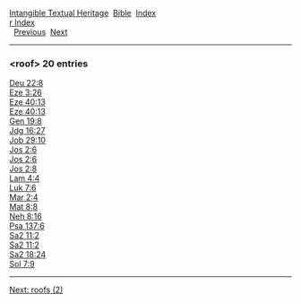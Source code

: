 [Intangible Textual Heritage](../../index)  [Bible](../index) 
[Index](index)   
[r Index](_r_)  
  [Previous](c09615)  [Next](c09617) 

------------------------------------------------------------------------

### &lt;roof&gt; 20 entries

[Deu 22:8](../kjv/deu022.htm#008)  
[Eze 3:26](../kjv/eze003.htm#026)  
[Eze 40:13](../kjv/eze040.htm#013)  
[Eze 40:13](../kjv/eze040.htm#013)  
[Gen 19:8](../kjv/gen019.htm#008)  
[Jdg 16:27](../kjv/jdg016.htm#027)  
[Job 29:10](../kjv/job029.htm#010)  
[Jos 2:6](../kjv/jos002.htm#006)  
[Jos 2:6](../kjv/jos002.htm#006)  
[Jos 2:8](../kjv/jos002.htm#008)  
[Lam 4:4](../kjv/lam004.htm#004)  
[Luk 7:6](../kjv/luk007.htm#006)  
[Mar 2:4](../kjv/mar002.htm#004)  
[Mat 8:8](../kjv/mat008.htm#008)  
[Neh 8:16](../kjv/neh008.htm#016)  
[Psa 137:6](../kjv/psa137.htm#006)  
[Sa2 11:2](../kjv/sa2011.htm#002)  
[Sa2 11:2](../kjv/sa2011.htm#002)  
[Sa2 18:24](../kjv/sa2018.htm#024)  
[Sol 7:9](../kjv/sol007.htm#009)  

------------------------------------------------------------------------

[Next: roofs (2)](c09617)
